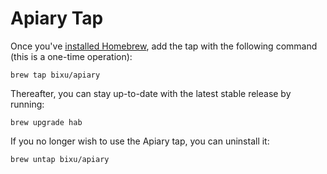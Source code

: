 Apiary Tap
====================

Once you've [installed Homebrew](https://brew.sh/), add the tap with
the following command (this is a one-time operation):

```
brew tap bixu/apiary
```

Thereafter, you can stay up-to-date with the latest stable release by
running:

```
brew upgrade hab
```

If you no longer wish to use the Apiary tap, you can uninstall it:

```
brew untap bixu/apiary
```
